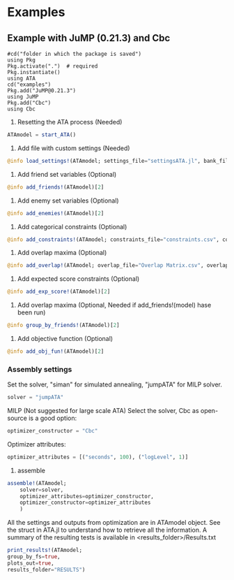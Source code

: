 # Examples

## Example with JuMP (0.21.3) and Cbc


```
#cd("folder in which the package is saved")
using Pkg
Pkg.activate(".")  # required
Pkg.instantiate()
using ATA
cd("examples")
Pkg.add("JuMP@0.21.3")
using JuMP
Pkg.add("Cbc")
using Cbc
```

1. Resetting the ATA process (Needed)

```julia
ATAmodel = start_ATA()
```

1. Add file with custom settings (Needed)
```julia
@info load_settings!(ATAmodel; settings_file="settingsATA.jl", bank_file="data/bank.csv", bank_delim=";")[2]
```

1. Add friend set variables (Optional)
```julia
@info add_friends!(ATAmodel)[2]
```

1. Add enemy set variables (Optional)
```julia
@info add_enemies!(ATAmodel)[2]
```

1. Add categorical constraints (Optional)
```julia
@info add_constraints!(ATAmodel; constraints_file="constraints.csv", constraints_delim=";")[2]
```

1. Add overlap maxima (Optional)
```julia
@info add_overlap!(ATAmodel; overlap_file="Overlap Matrix.csv", overlap_delim=";")[2]
```

1. Add expected score constraints (Optional)
```julia
@info add_exp_score!(ATAmodel)[2]
```

1. Add overlap maxima (Optional, Needed if add_friends!(model) hase been run)
```julia
@info group_by_friends!(ATAmodel)[2]
```

1. Add objective function (Optional)
```julia
@info add_obj_fun!(ATAmodel)[2] 
```

### Assembly settings

Set the solver, "siman" for simulated annealing, "jumpATA" for MILP solver.
```julia
solver = "jumpATA"
```

MILP (Not suggested for large scale ATA)
Select the solver, Cbc as open-source is a good option:
```julia
optimizer_constructor = "Cbc"
```

Optimizer attributes:
```julia
optimizer_attributes = [("seconds", 100), ("logLevel", 1)]
```

1. assemble
```julia
assemble!(ATAmodel;
    solver=solver,
    optimizer_attributes=optimizer_constructor,
    optimizer_constructor=optimizer_attributes
    )
```


All the settings and outputs from optimization are in ATAmodel object.
See the struct in ATA.jl to understand how to retrieve all the information.
A summary of the resulting tests is available in <results_folder>/Results.txt

```julia
print_results!(ATAmodel;
group_by_fs=true,
plots_out=true,
results_folder="RESULTS")
```

